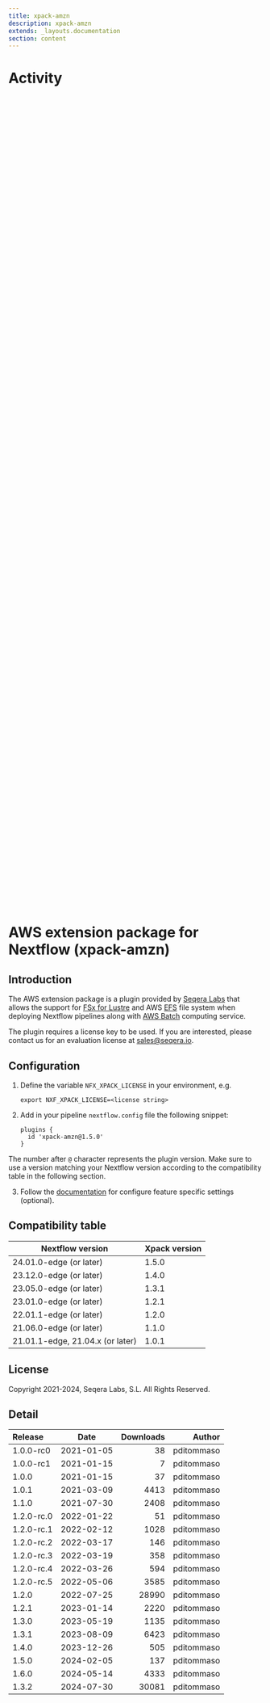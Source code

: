 ```yaml
---
title: xpack-amzn
description: xpack-amzn
extends: _layouts.documentation
section: content
---
```


# Activity

<div style="position: relative; height:40vh; width:80vw">
    <canvas id="releases"></canvas>
</div>
<script type="module" src="docs/xpack-amzn/xpack-amzn.js"></script>

# AWS extension package for Nextflow (xpack-amzn)

## Introduction

The AWS extension package is a plugin provided by [Seqera Labs](https://www.seqera.io/) that allows the support for [FSx for Lustre](https://aws.amazon.com/fsx/lustre/) 
and AWS [EFS](https://aws.amazon.com/efs/) file system when deploying Nextflow pipelines 
along with [AWS Batch](https://aws.amazon.com/batch/) computing service.

The plugin requires a license key to be used. If you are interested, please contact us for an evaluation license at [sales@seqera.io](mailto:sales@seqera.io).

## Configuration

1. Define the variable `NFX_XPACK_LICENSE` in your environment, e.g. 

    ```
    export NXF_XPACK_LICENSE=<license string>
    ```

2. Add in your pipeline `nextflow.config` file the following 
snippet: 

    ```
    plugins {
      id 'xpack-amzn@1.5.0'
    }
    ``` 

The number after `@` character represents the plugin version. Make sure to use 
a version matching your Nextflow version according to the compatibility table 
in the following section. 

3. Follow the [documentation](docs.md) for configure feature specific settings (optional).

## Compatibility table


| Nextflow version        | Xpack version   |
|---                      |---              |
| 24.01.0-edge (or later) | 1.5.0           |
| 23.12.0-edge (or later) | 1.4.0           |
| 23.05.0-edge (or later) | 1.3.1           |
| 23.01.0-edge (or later) | 1.2.1           |
| 22.01.1-edge (or later) | 1.2.0           |
| 21.06.0-edge (or later) | 1.1.0           |
| 21.01.1-edge, 21.04.x (or later) | 1.0.1  |


## License  

Copyright 2021-2024, Seqera Labs, S.L. All Rights Reserved.


## Detail

| Release                               | Date | Downloads                        | Author |
| :------------ | :---------: | ------: | -----------: |
 | 1.0.0-rc0 | 2021-01-05 | 38 | pditommaso |
 | 1.0.0-rc1 | 2021-01-15 | 7 | pditommaso |
 | 1.0.0 | 2021-01-15 | 37 | pditommaso |
 | 1.0.1 | 2021-03-09 | 4413 | pditommaso |
 | 1.1.0 | 2021-07-30 | 2408 | pditommaso |
 | 1.2.0-rc.0 | 2022-01-22 | 51 | pditommaso |
 | 1.2.0-rc.1 | 2022-02-12 | 1028 | pditommaso |
 | 1.2.0-rc.2 | 2022-03-17 | 146 | pditommaso |
 | 1.2.0-rc.3 | 2022-03-19 | 358 | pditommaso |
 | 1.2.0-rc.4 | 2022-03-26 | 594 | pditommaso |
 | 1.2.0-rc.5 | 2022-05-06 | 3585 | pditommaso |
 | 1.2.0 | 2022-07-25 | 28990 | pditommaso |
 | 1.2.1 | 2023-01-14 | 2220 | pditommaso |
 | 1.3.0 | 2023-05-19 | 1135 | pditommaso |
 | 1.3.1 | 2023-08-09 | 6423 | pditommaso |
 | 1.4.0 | 2023-12-26 | 505 | pditommaso |
 | 1.5.0 | 2024-02-05 | 137 | pditommaso |
 | 1.6.0 | 2024-05-14 | 4333 | pditommaso |
 | 1.3.2 | 2024-07-30 | 30081 | pditommaso |
